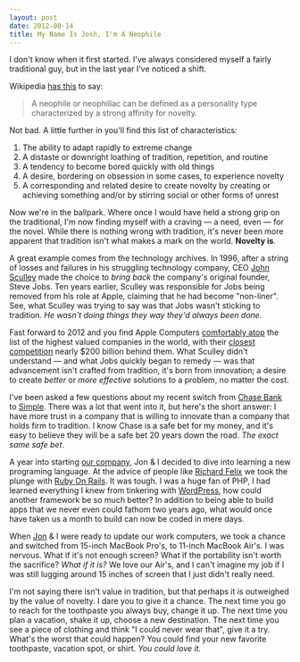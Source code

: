 ```yaml
---
layout: post
date: 2012-08-14
title: My Name Is Josh, I'm A Neophile
---
```

I don't know when it first started. I've always considered myself a fairly traditional guy, but in the last year I've noticed a shift. 

Wikipedia [has this](http://en.wikipedia.org/wiki/Neophile) to say:

> A neophile or neophiliac can be defined as a personality type characterized by a strong affinity for novelty.

Not bad. A little further in you'll find this list of characteristics: 

1. The ability to adapt rapidly to extreme change
2. A distaste or downright loathing of tradition, repetition, and routine
3. A tendency to become bored quickly with old things
4. A desire, bordering on obsession in some cases, to experience novelty
5. A corresponding and related desire to create novelty by creating or achieving something and/or by stirring social or other forms of unrest

Now we're in the ballpark. Where once I would have held a strong grip on the traditional, I'm now finding myself with a craving — a need, even — for the novel. While there is nothing wrong with tradition, it's never been more apparent that tradition isn't what makes a mark on the world. **Novelty is**.

A great example comes from the technology archives. In 1996, after a string of losses and failures in his struggling technology company, CEO [John Sculley](http://en.wikipedia.org/wiki/John_Sculley) made the choice to *bring back* the company's original founder, Steve Jobs. Ten years earlier, Sculley was responsible for Jobs being removed from his role at Apple, claiming that he had become "non-liner". See, what Sculley was trying to say was that Jobs wasn't sticking to tradition. *He wasn't doing things they way they'd always been done.*

Fast forward to 2012 and you find Apple Computers [comfortably atop](http://ycharts.com/companies/AAPL/market_cap) the list of the highest valued companies in the world, with their [closest competition](http://ycharts.com/companies/XOM/market_cap) nearly $200 billion behind them. What Sculley didn't understand — and what Jobs quickly began to remedy — was that advancement isn't crafted from tradition, it's born from innovation; a desire to create *better* or *more effective* solutions to a problem, no matter the cost.

I've been asked a few questions about my recent switch from [Chase Bank](http://www.chase.com) to [Simple](http://www.simple.com). There was a lot that went into it, but here's the short answer: I have more trust in a company that is willing to innovate than a company that holds firm to tradition. I know Chase is a safe bet for my money, and it's easy to believe they will be a safe bet 20 years down the road. *The exact same safe bet*.

A year into starting [our company](http://hivemindlabs.com), Jon & I decided to dive into learning a new programing language. At the advice of people like [Richard Felix](http://twitter.com/rfelix) we took the plunge with [Ruby On Rails](http://rubyonrails.org/). It was tough. I was a huge fan of PHP, I had learned everything I knew from tinkering with [WordPress](http://wordpress.org), how could another framework be so much better? In addition to being able to build apps that we never even could fathom two years ago, what would once have taken us a month to build can now be coded in mere days. 

When [Jon](http://twitter.com/jonathansimmons) & I were ready to update our work computers, we took a chance and switched from 15-inch MacBook Pro's, to 11-inch MacBook Air's. I was nervous. What if it's not enough screen? What if the portability isn't worth the sacrifice? *What if it is?* We love our Air's, and I can't imagine my job if I was still lugging around 15 inches of screen that I just didn't really need.

I'm not saying there isn't value in tradition, but that perhaps it is outweighed by the value of novelty. I dare you to give it a chance. The next time you go to reach for the toothpaste you always buy, change it up. The next time you plan a vacation, shake it up, choose a new destination. The next time you see a piece of clothing and think "I could never wear that", give it a try. What's the worst that could happen? You could find your new favorite toothpaste, vacation spot, or shirt. *You could love it.*